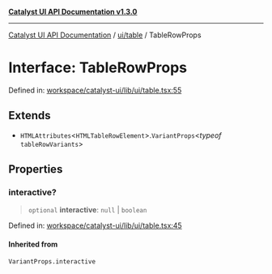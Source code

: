 [**Catalyst UI API Documentation v1.3.0**](../../../README.md)

---

[Catalyst UI API Documentation](../../../README.md) / [ui/table](../README.md) / TableRowProps

# Interface: TableRowProps

Defined in: [workspace/catalyst-ui/lib/ui/table.tsx:55](https://github.com/TheBranchDriftCatalyst/catalyst-ui/blob/main/lib/ui/table.tsx#L55)

## Extends

- `HTMLAttributes`\<`HTMLTableRowElement`\>.`VariantProps`\<_typeof_ `tableRowVariants`\>

## Properties

### interactive?

> `optional` **interactive**: `null` \| `boolean`

Defined in: [workspace/catalyst-ui/lib/ui/table.tsx:45](https://github.com/TheBranchDriftCatalyst/catalyst-ui/blob/main/lib/ui/table.tsx#L45)

#### Inherited from

`VariantProps.interactive`
